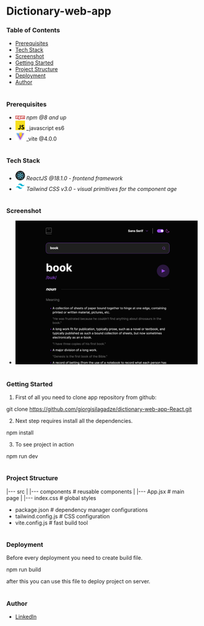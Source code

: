 # Dictionary-web-app

### Table of Contents

- [Prerequisites](#Prerequisites)
- [Tech Stack](#Tech-Stack)
- [Screenshot](#Screenshot)
- [Getting Started](#Getting-Started)
- [Project Structure](#Project-Structure)
- [Deployment](#Deployment)
- [Author](#Author)

#

### Prerequisites

- <img src="readme/npm.png" width="25" style="top: 8px" /> _npm @8 and up_
- <img src="readme/js.png" width="25" style="top: 8px" /> \_javascript es6
- <img src="readme/vite.jpg" width="25" style="top: 8px" /> \_vite @4.0.0

#

### Tech Stack

- <img src="readme/React.png" width="25" style="top: 8px" /> _ReactJS @18.1.0 - frontend framework_
- <img src="readme/tailwind.png" width="25" style="top: 8px" /> _Tailwind CSS v3.0 - visual primitives for the component age_

#

### Screenshot

- <img src="readme/dictionary.png"/>

#

### Getting Started

1. First of all you need to clone app repository from github:

git clone https://github.com/giorgisilagadze/dictionary-web-app-React.git

2. Next step requires install all the dependencies.

npm install

3. To see project in action

npm run dev

#

### Project Structure

|--- src
| |--- components # reusable components
| |--- App.jsx # main page
| |--- index.css # global styles

- package.json # dependency manager configurations
- tailwind.config.js # CSS configuration
- vite.config.js # fast build tool

#

### Deployment

Before every deployment you need to create build file.

npm run build

after this you can use this file to deploy project on server.

#

### Author

- [LinkedIn](https://www.linkedin.com/in/giorgi-silagadze-3bb522257/)
